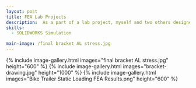 ```yaml
---
layout: post
title: FEA Lab Projects
description:  As a part of a lab project, myself and two others designed a bracket to have a uniform stress distribution across the canteliver section, and a bike trailer constructed from PVC pipe that was simulated in SOLIDOWRKS FEA and later tested to verify our results. 
skills: 
  - SOLIDWORKS Simulation

main-image: /final bracket AL stress.jpg
---
```

{% include image-gallery.html images="final bracket AL stress.jpg" height="600" %}
{% include image-gallery.html images="bracket-drawing.jpg" height="1000" %}
{% include image-gallery.html images="Bike Trailer Static Loading FEA Results.png" height="600" %}


